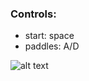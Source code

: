 ### Controls:
- start: space
- paddles: A/D

![alt text](https://github.com/Matgrus/University-of-Wroclaw/blob/master/Unity3D/Pinball/img.png?raw=true)
